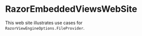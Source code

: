 RazorEmbeddedViewsWebSite
===

This web site illustrates use cases for `RazorViewEngineOptions.FileProvider`.

